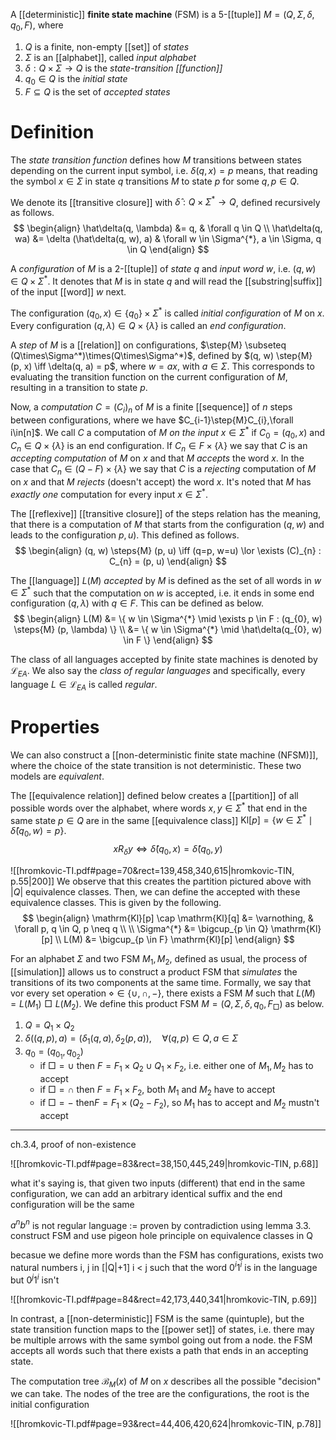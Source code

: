 
A [[deterministic]] **finite state machine** (FSM) is a 5-[[tuple]] $M =(Q, \Sigma, \delta, q_{0}, F)$, where 

1. $Q$ is a finite, non-empty [[set]] of *states*
2. $\Sigma$ is an [[alphabet]], called *input alphabet*
3. $\delta:Q \times\Sigma \to Q$ is the *state-transition [[function]]*
4. $q_{0}\in Q$ is the *initial state*
5. $F\subseteq Q$ is the set of *accepted states*



# Definition

The *state transition function* defines how $M$ transitions between states depending on the current input symbol, i.e. $\delta(q, x)=p$ means, that reading the symbol $x \in \Sigma$ in state $q$ transitions $M$ to state $p$ for some $q, p \in Q$.

We denote its [[transitive closure]] with $\hat\delta : Q \times \Sigma^{*} \to Q$, defined recursively as follows.
$$
\begin{align}
\hat\delta(q, \lambda) &= q, & \forall q \in Q \\
\hat\delta(q, wa) &= \delta (\hat\delta(q, w), a) & \forall w \in \Sigma^{*}, a \in \Sigma, q \in Q
\end{align}
$$

A *configuration* of $M$ is a 2-[[tuple]] of *state* $q$ and *input word* $w$, i.e. $(q, w) \in Q\times\Sigma^*$. It denotes that $M$ is in state $q$ and will read the [[substring|suffix]] of the input [[word]] $w$ next.

The configuration $(q_{0}, x)\in \{q_{0}\} \times\Sigma^*$ is called *initial configuration* of $M$ on $x$. Every configuration $(q, \lambda) \in Q\times \{\lambda \}$ is called an *end configuration*.

A *step* of $M$ is a [[relation]] on configurations, $\step{M} \subseteq (Q\times\Sigma^*)\times(Q\times\Sigma^*)$, defined by
$(q, w) \step{M} (p, x) \iff \delta(q, a) = p$, where $w=ax$, with $a \in \Sigma$. This corresponds to evaluating the transition function on the current configuration of $M$, resulting in a transition to state $p$.

Now, a *computation* $C=(C_{i})_{n}$ of $M$ is a finite [[sequence]] of $n$ steps between configurations, where we have $C_{i-1}\step{M}C_{i},\forall i\in[n]$. We call $C$ a computation of $M$ *on the input* $x\in\Sigma^*$ if $C_{0}=(q_{0},x)$ and $C_{n}\in Q \times \{\lambda\}$ is an end configuration.
If $C_{n}\in F\times\{\lambda\}$ we say that $C$ is an *accepting computation* of $M$ on $x$ and that $M$ *accepts* the word $x$. In the case that $C_{n}\in (Q-F) \times\{\lambda\}$ we say that $C$ is a *rejecting* computation of $M$ on $x$ and that $M$ *rejects* (doesn't accept) the word $x$. It's noted that $M$ has *exactly one* computation for every input $x\in\Sigma^*$.

The [[reflexive]] [[transitive closure]] of the steps relation has the meaning, that there is a computation of $M$ that starts from the configuration $(q, w)$ and leads to the configuration $p, u)$. This defined as follows.
$$
\begin{align}
(q, w) \steps{M} (p, u) \iff (q=p, w=u) \lor \exists (C)_{n} : C_{n} = (p, u)
\end{align}
$$

The [[language]] $L(M)$ *accepted* by $M$ is defined as the set of all words in $w\in\Sigma^*$ such that the computation on $w$ is accepted, i.e. it ends in some end configuration $(q, \lambda)$ with $q\in F$. This can be defined as below.
$$
\begin{align}
L(M) &= \{ w \in \Sigma^{*} \mid \exists p \in F : (q_{0}, w) \steps{M} (p, \lambda) \} \\
&= \{ w \in \Sigma^{*} \mid \hat\delta(q_{0}, w) \in F \}
\end{align}
$$

The class of all languages accepted by finite state machines is denoted by $\mathcal L_{EA}$. We also say the *class of regular languages* and specifically, every language $L \in\mathcal L_{EA}$ is called *regular*.



# Properties

We can also construct a [[non-deterministic finite state machine (NFSM)]], where the choice of the state transition is not deterministic. These two models are *equivalent*.


The [[equivalence relation]] defined below creates a [[partition]] of all possible words over the alphabet, where words $x, y \in \Sigma^{*}$ that end in the same state $p \in Q$ are in the same [[equivalence class]] $\mathrm{Kl}[p] = \{ w \in \Sigma^{*} \mid \hat\delta(q_{0}, w) = p \}$.
$$
x R_{\delta} y \iff \hat\delta(q_{0}, x) = \hat\delta(q_{0}, y)
$$

![[hromkovic-TI.pdf#page=70&rect=139,458,340,615|hromkovic-TIN, p.55|200]]
We observe that this creates the partition pictured above with $|Q|$ equivalence classes. Then,  we can define the accepted with these equivalence classes. This is given by the following. 
$$
\begin{align}
\mathrm{Kl}[p] \cap \mathrm{Kl}[q] &= \varnothing, & \forall p, q \in Q, p \neq q \\ \\
\Sigma^{*} &= \bigcup_{p \in Q} \mathrm{Kl}[p] \\
L(M) &= \bigcup_{p \in F} \mathrm{Kl}[p]
\end{align}
$$


For an alphabet $\Sigma$ and two  FSM $M_{1}, M_{2}$, defined as usual, the process of [[simulation]] allows us to construct a product FSM that *simulates* the transitions of its two components at the same time. Formally, we say that vor every set operation $\diamond \in \{ \cup, \cap, - \}$, there exists a FSM $M$ such that $L(M) = L(M_{1}) \mathrel\Box L(M_{2})$. We define this product FSM $M = (Q, \Sigma, \delta, q_{0}, F_{\mathrel\Box})$ as below.

1. $Q = Q_{1} \times Q_{2}$
2. $\delta((q, p), a) = (\delta_{1}(q,a), \delta_{2}(p, a)), \quad\forall(q,p) \in Q, a \in \Sigma$
3. $q_{0} =(q_{0_{1}}, q_{0_{2}})$
	- if $\Box = \cup$ then $F = F_{1} \times Q_{2} \cup Q_{1} \times F_{2}$, i.e. either one of $M_{1}, M_{2}$ has to accept
	- if $\Box = \cap$ then $F = F_{1} \times F_{2}$, both $M_{1}$ and $M_{2}$ have to accept
	- if $\Box = -$ then$F=F_{1} \times (Q_{2} - F_{2})$, so $M_{1}$ has to accept and $M_{2}$ mustn't accept



___










ch.3.4, proof of non-existence

![[hromkovic-TI.pdf#page=83&rect=38,150,445,249|hromkovic-TIN, p.68]]

what it's saying is, that given two inputs (different) that end in the same configuration, we can add an arbitrary identical suffix and the end configuration will be the same


$a^nb^n$ is not regular language := proven by contradiction using lemma 3.3. construct FSM and use pigeon hole principle on equivalence classes in Q

becasue we define more words than the FSM has configurations, exists two natural numbers i, j in \[|Q|+1] i < j such that the word $0^i 1^i$ is in the language but $0^j 1^i$ isn't


![[hromkovic-TI.pdf#page=84&rect=42,173,440,341|hromkovic-TIN, p.69]]








In contrast, a [[non-deterministic]] FSM is the same (quintuple), but the state transition function maps to the [[power set]] of states, i.e.  there may be multiple arrows with the same symbol going out from a node. the FSM accepts all words such that there exists a path that ends in an accepting state.


The computation tree $\mathcal{B}_{M}(x)$ of $M$ on $x$ describes all the possible "decision" we can take. The nodes of the tree are the configurations, the root is the initial configuration

![[hromkovic-TI.pdf#page=93&rect=44,406,420,624|hromkovic-TIN, p.78]]






